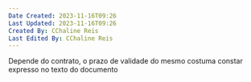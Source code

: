```yaml
---
Date Created: 2023-11-16T09:26
Last Updated: 2023-11-16T09:26
Created By: CChaline Reis
Last Edited By: CChaline Reis
---
```

Depende do contrato, o prazo de validade do mesmo costuma constar expresso no texto do documento